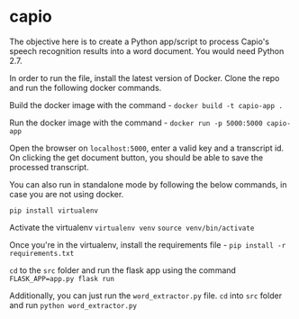 # capio

The objective here is to create a Python app/script to process Capio's speech recognition results into a word document. You would need Python 2.7.

[comment]: # (In order to run the app, first create a virtual environment. You can create a virtual environment using the virtualenv library in Python:)

In order to run the file, install the latest version of Docker. Clone the repo and run the following docker commands.

Build the docker image with the command - `docker build -t capio-app .`

Run the docker image with the command - `docker run -p 5000:5000 capio-app`

Open the browser on `localhost:5000`, enter a valid key and a transcript id. On clicking the get document button, you should be able to save the processed transcript.

You can also run in standalone mode by following the below commands, in case you are not using docker.

`pip install virtualenv`

Activate the virtualenv
`virtualenv venv`
`source venv/bin/activate`

Once you're in the virtualenv, install the requirements file - `pip install -r requirements.txt`

`cd` to the `src` folder and run the flask app using the command `FLASK_APP=app.py flask run`

Additionally, you can just run the `word_extractor.py` file. `cd` into `src` folder and run `python word_extractor.py`
